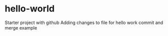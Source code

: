 # hello-world
Starter project with github
Adding changes to file for hello work commit and merge example
